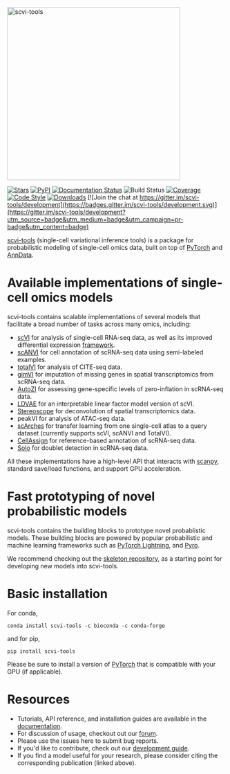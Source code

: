 <img src="https://github.com/YosefLab/scvi-tools/blob/master/docs/_static/scvi-tools-horizontal.svg?raw=true" width="400" alt="scvi-tools">

[![Stars](https://img.shields.io/github/stars/YosefLab/scvi-tools?logo=GitHub&color=yellow)](https://github.com/YosefLab/scvi-tools/stargazers)
[![PyPI](https://img.shields.io/pypi/v/scvi-tools.svg)](https://pypi.org/project/scvi-tools)
[![Documentation Status](https://readthedocs.org/projects/scvi/badge/?version=latest)](https://scvi.readthedocs.io/en/stable/?badge=stable)
![Build
Status](https://github.com/YosefLab/scvi-tools/workflows/scvi-tools/badge.svg)
[![Coverage](https://codecov.io/gh/YosefLab/scvi-tools/branch/master/graph/badge.svg)](https://codecov.io/gh/YosefLab/scvi-tools)
[![Code
Style](https://img.shields.io/badge/code%20style-black-000000.svg)](https://github.com/python/black)
[![Downloads](https://pepy.tech/badge/scvi-tools)](https://pepy.tech/project/scvi-tools)
[![Join the chat at https://gitter.im/scvi-tools/development](https://badges.gitter.im/scvi-tools/development.svg)](https://gitter.im/scvi-tools/development?utm_source=badge&utm_medium=badge&utm_campaign=pr-badge&utm_content=badge)

[scvi-tools](https://scvi-tools.org/) (single-cell variational inference
tools) is a package for probabilistic modeling of single-cell omics
data, built on top of [PyTorch](https://pytorch.org) and
[AnnData](https://anndata.readthedocs.io/en/latest/).

# Available implementations of single-cell omics models

scvi-tools contains scalable implementations of several models that
facilitate a broad number of tasks across many omics, including:

-   [scVI](https://rdcu.be/bdHYQ) for analysis of single-cell RNA-seq
    data, as well as its improved differential expression
    [framework](https://www.biorxiv.org/content/biorxiv/early/2019/10/04/794289.full.pdf).
-   [scANVI](https://www.biorxiv.org/content/biorxiv/early/2019/01/29/532895.full.pdf)
    for cell annotation of scRNA-seq data using semi-labeled examples.
-   [totalVI](https://www.biorxiv.org/content/10.1101/2020.05.08.083337v1.full.pdf)
    for analysis of CITE-seq data.
-   [gimVI](https://arxiv.org/pdf/1905.02269.pdf) for imputation of
    missing genes in spatial transcriptomics from scRNA-seq data.
-   [AutoZI](https://www.biorxiv.org/content/biorxiv/early/2019/10/10/794875.full.pdf)
    for assessing gene-specific levels of zero-inflation in scRNA-seq
    data.
-   [LDVAE](https://www.biorxiv.org/content/10.1101/737601v1.full.pdf)
    for an interpretable linear factor model version of scVI.
-   [Stereoscope](https://www.nature.com/articles/s42003-020-01247-y)
    for deconvolution of spatial transcriptomics data.
-   peakVI for analysis of ATAC-seq data.
-   [scArches](https://www.biorxiv.org/content/10.1101/2020.07.16.205997v1)
    for transfer learning from one single-cell atlas to a query dataset
    (currently supports scVI, scANVI and TotalVI).
-   [CellAssign](https://www.nature.com/articles/s41592-019-0529-1) for
    reference-based annotation of scRNA-seq data.
-   [Solo](https://www.sciencedirect.com/science/article/pii/S2405471220301952) 
    for doublet detection in scRNA-seq data.

All these implementations have a high-level API that interacts with
[scanpy](http://scanpy.readthedocs.io/), standard save/load functions,
and support GPU acceleration.

# Fast prototyping of novel probabilistic models

scvi-tools contains the building blocks to prototype novel probablistic
models. These building blocks are powered by popular probabilistic and
machine learning frameworks such as [PyTorch
Lightning](https://www.pytorchlightning.ai/), and
[Pyro](https://pyro.ai/).

We recommend checking out the [skeleton
repository](https://github.com/YosefLab/scvi-tools-skeleton), as a
starting point for developing new models into scvi-tools.

# Basic installation

For conda, 
```
conda install scvi-tools -c bioconda -c conda-forge
```
and for pip,
```
pip install scvi-tools
```
Please be sure to install a version of [PyTorch](https://pytorch.org/) that is compatible with your GPU (if applicable).

# Resources

-   Tutorials, API reference, and installation guides are available in
    the [documentation](https://docs.scvi-tools.org/).
-   For discussion of usage, checkout out our
    [forum](https://discourse.scvi-tools.org).
-   Please use the issues here to submit bug reports.
-   If you\'d like to contribute, check out our [development
    guide](https://docs.scvi-tools.org/en/stable/development.html).
-   If you find a model useful for your research, please consider citing
    the corresponding publication (linked above).
